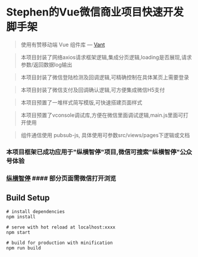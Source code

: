 # Stephen的Vue微信商业项目快速开发脚手架

> 使用有赞移动端 Vue 组件库 — [Vant](https://youzan.github.io/vant/#/zh-CN/intro)

> 本项目封装了网络axios请求框架逻辑,集成分页逻辑,loading是否展现,请求参数/返回数据log输出

> 本项目封装了微信登陆检测及回调逻辑,可精确控制在具体某页上需要登录

> 本项目封装了微信支付及回调确认逻辑,可方便集成微信H5支付

> 本项目预置了一堆样式简写模版,可快速搭建页面样式

> 本项目预置了vconsole调试库,方便在微信里面调试逻辑,main.js里面可打开使用

> 组件通信使用 pubsub-js, 具体使用可参数src/views/pages下逻辑或文档

### 本项目框架已成功应用于"纵横智停"项目,微信可搜索"纵横智停"公众号体验 
### [纵横智停](http://wx.cdhuanyu.com.cn/) #### 部分页面需微信打开浏览

## Build Setup

``` shell
# install dependencies
npm install

# serve with hot reload at localhost:xxxx
npm start

# build for production with minification
npm run build
```
